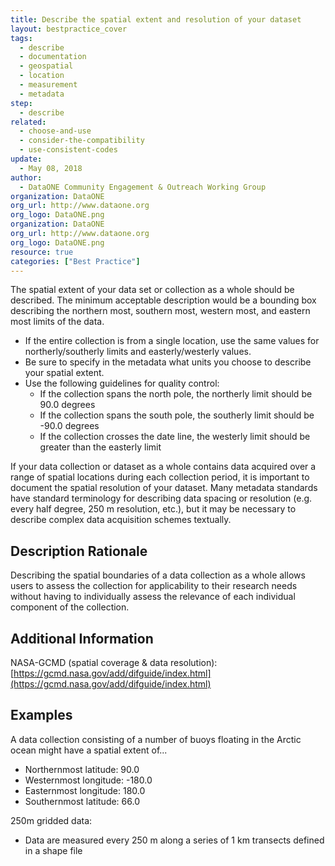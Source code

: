 ```yaml
---
title: Describe the spatial extent and resolution of your dataset
layout: bestpractice_cover
tags:
  - describe
  - documentation
  - geospatial
  - location
  - measurement
  - metadata
step:
  - describe
related:
  - choose-and-use
  - consider-the-compatibility
  - use-consistent-codes
update:
  - May 08, 2018
author:
  - DataONE Community Engagement & Outreach Working Group
organization: DataONE
org_url: http://www.dataone.org
org_logo: DataONE.png
organization: DataONE
org_url: http://www.dataone.org
org_logo: DataONE.png
resource: true
categories: ["Best Practice"]
---
```




The spatial extent of your data set or collection as a whole should be described. The minimum acceptable description would be a bounding box describing the northern most, southern most, western most, and eastern most limits of the data.

- If the entire collection is from a single location, use the same values for northerly/southerly limits and easterly/westerly values.
- Be sure to specify in the metadata what units you choose to describe your spatial extent.
- Use the following guidelines for quality control:
  - If the collection spans the north pole, the northerly limit should be 90.0 degrees
  - If the collection spans the south pole, the southerly limit should be -90.0 degrees
  - If the collection crosses the date line, the westerly limit should be greater than the easterly limit

If your data collection or dataset as a whole contains data acquired over a range of spatial locations during each collection period, it is important to document the spatial resolution of your dataset. Many metadata standards have standard terminology for describing data spacing or resolution (e.g. every half degree, 250 m resolution, etc.), but it may be necessary to describe complex data acquisition schemes textually.

## Description Rationale

Describing the spatial boundaries of a data collection as a whole allows users to assess the collection for applicability to their research needs without having to individually assess the relevance of each individual component of the collection.

## Additional Information

NASA-GCMD (spatial coverage & data resolution): [https://gcmd.nasa.gov/add/difguide/index.html](https://gcmd.nasa.gov/add/difguide/index.html)

## Examples

A data collection consisting of a number of buoys floating in the Arctic ocean might have a spatial extent of...

- Northernmost latitude: 90.0
- Westernmost longitude: -180.0
- Easternmost longitude: 180.0
- Southernmost latitude: 66.0

250m gridded data:

- Data are measured every 250 m along a series of 1 km transects defined in a shape file
